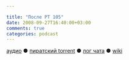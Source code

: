 ```yaml
---

title: "После РТ 105"
date: 2008-09-27T16:40:00+03:00
comments: true
categories: podcast
---
```

[аудио](http://cdn.radio-t.com/rt105post.mp3) ● [пиратский torrent](http://pirates.radio-t.com/torrents/rt105post.mp3.torrent) ● [лог чата](http://chat.radio-t.com/logs/radio-t-105.html) ● [wiki](http://wiki.radio-t.com/%D0%9F%D0%BE%D1%81%D0%BB%D0%B5_%D0%A0%D0%A2_105)<audio src="http://cdn.radio-t.com/rt105post.mp3" preload="none">
